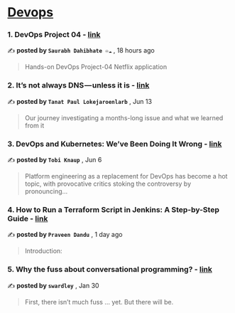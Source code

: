 
<h1><a href=https://medium.com/tag/devops/recommended target="_blank" rel="noopener noreferrer">Devops</a></h1>
<h3>1. DevOps Project 04 - <a href=https://medium.com/aws-in-plain-english/devops-project-04-c4e1646b267d?source=tag_recommended_feed---------0-84----------devops----------d9d7b288_7fb3_49aa_9d55_0e438e7627d4------- target="_blank" rel="noopener noreferrer">link</a></h3>

✍️ **posted by `Saurabh Dahibhate ♾️☁️`** <date> , 18 hours ago</date>

<blockquote>Hands-on DevOps Project-04 Netflix application</blockquote>

<h3>2. It’s not always DNS — unless it is - <a href=https://medium.com/adevinta-tech-blog/its-not-always-dns-unless-it-is-16858df17d3f?source=tag_recommended_feed---------1-107----------devops----------d9d7b288_7fb3_49aa_9d55_0e438e7627d4------- target="_blank" rel="noopener noreferrer">link</a></h3>

✍️ **posted by `Tanat Paul Lokejaroenlarb`** <date> , Jun 13</date>

<blockquote>Our journey investigating a months-long issue and what we learned from it</blockquote>

<h3>3. DevOps and Kubernetes: We’ve Been Doing It Wrong - <a href=https://medium.com/@supergunter/devops-and-kubernetes-weve-been-doing-it-wrong-b4d705028e37?source=tag_recommended_feed---------2-85----------devops----------d9d7b288_7fb3_49aa_9d55_0e438e7627d4------- target="_blank" rel="noopener noreferrer">link</a></h3>

✍️ **posted by `Tobi Knaup`** <date> , Jun 6</date>

<blockquote>Platform engineering as a replacement for DevOps has become a hot topic, with provocative critics stoking the controversy by pronouncing…</blockquote>

<h3>4. How to Run a Terraform Script in Jenkins: A Step-by-Step Guide - <a href=https://medium.com/@praveendandu24/how-to-run-a-terraform-script-in-jenkins-a-step-by-step-guide-21edb0cbe6b2?source=tag_recommended_feed---------3-84----------devops----------d9d7b288_7fb3_49aa_9d55_0e438e7627d4------- target="_blank" rel="noopener noreferrer">link</a></h3>

✍️ **posted by `Praveen Dandu`** <date> , 1 day ago</date>

<blockquote>Introduction:</blockquote>

<h3>5. Why the fuss about conversational programming? - <a href=https://medium.com/@swardley/why-the-fuss-about-conversational-programming-60c8d1908237?source=tag_recommended_feed---------4-107----------devops----------d9d7b288_7fb3_49aa_9d55_0e438e7627d4------- target="_blank" rel="noopener noreferrer">link</a></h3>

✍️ **posted by `swardley`** <date> , Jan 30</date>

<blockquote>First, there isn’t much fuss … yet. But there will be.</blockquote>

